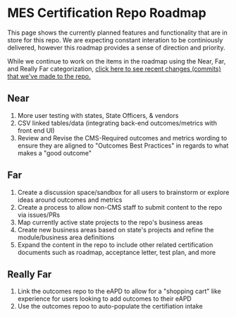 # MES Certification Repo Roadmap

This page shows the currently planned features and functionality that are in store for this repo. We are expecting constant interation to be continiously delivered, however this roadmap provides a sense of direction and priority.

While we continue to work on the items in the roadmap using the Near, Far, and Really Far categorization, [click here to see recent changes (commits) that we've made to the repo.](https://github.com/CMSgov/CMCS-DSG-DSS-Certification/commits/main)

## Near

1. More user testing with states, State Officers, & vendors
2. CSV linked tables/data (integrating back-end outcomes/metrics with front end UI)
3. Review and Revise the CMS-Required outcomes and metrics wording to ensure they are aligned to "Outcomes Best Practices" in regards to what makes a "good outcome"

## Far

1. Create a discussion space/sandbox for all users to brainstorm or explore ideas around outcomes and metrics
2. Create a process to allow non-CMS staff to submit content to the repo via issues/PRs
3. Map currently active state projects to the repo's business areas
4. Create new business areas based on state's projects and refine the module/business area definitions
5. Expand the content in the repo to include other related certification documents such as roadmap, acceptance letter, test plan, and more

## Really Far

1. Link the outcomes repo to the eAPD to allow for a "shopping cart" like experience for users looking to add outcomes to their eAPD
2. Use the outcomes repoo to auto-populate the certifiation intake
